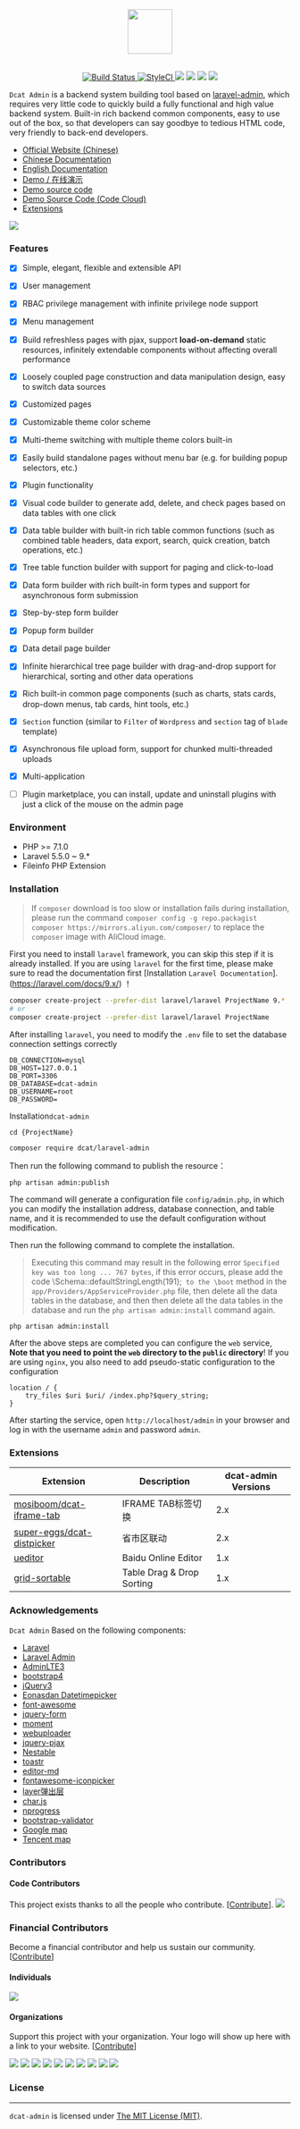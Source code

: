 
<div align="center">
    <img src="https://cdn.learnku.com/uploads/images/202009/27/38389/WFQxJ7qZ1k.png!large" height="80"> 
</div>
<br>

<p align="center">
    <a href="https://github.com/jqhph/dcat-admin/actions">
        <img src="https://github.com/jqhph/dcat-admin/workflows/Laravel%20Dusk/badge.svg" alt="Build Status">
    </a>
    <a href="https://styleci.io/repos/182349597">
        <img src="https://github.styleci.io/repos/182349597/shield" alt="StyleCI">
    </a>
    <a href="https://packagist.org/packages/dcat/laravel-admin" ><img src="https://poser.pugx.org/dcat/laravel-admin/v/stable" /></a> 
    <a href="https://packagist.org/packages/dcat/laravel-admin"><img src="https://img.shields.io/packagist/dt/dcat/laravel-admin.svg?color=" /></a> 
    <a><img src="https://img.shields.io/badge/php-7.1+-59a9f8.svg?style=flat" /></a> 
    <a><img src="https://img.shields.io/badge/laravel-5.5+-59a9f8.svg?style=flat" ></a>
</p>

<p align=""><code>Dcat Admin</code> is a backend system building tool based on <a href="https://www.laravel-admin.org/" target="_blank">laravel-admin</a>, which requires very little code to quickly build a fully functional and high value backend system. Built-in rich backend common components, easy to use out of the box, so that developers can say goodbye to tedious HTML code, very friendly to back-end developers.</p>


- [Official Website (Chinese)](http://www.dcatadmin.com)
- [Chinese Documentation](https://learnku.com/docs/dcat-admin)
- [English Documentation](http://www.dcatadmin.com/docs/en-2.x/quick-start.html)
- [Demo / 在线演示](http://103.39.211.179:8080/admin)
- [Demo source code](https://github.com/jqhph/dcat-admin-demo)
- [Demo Source Code (Code Cloud)](https://gitee.com/jqhph/dcat-admin-demo)
- [Extensions](#)


![](https://cdn.learnku.com/uploads/images/202101/28/38389/YLmL7PLqH7.png!large)


### Features

- [x] Simple, elegant, flexible and extensible API
- [x] User management
- [x] RBAC privilege management with infinite privilege node support
- [x] Menu management
- [x] Build refreshless pages with pjax, support **load-on-demand** static resources, infinitely extendable components without affecting overall performance
- [x] Loosely coupled page construction and data manipulation design, easy to switch data sources
- [x] Customized pages
- [x] Customizable theme color scheme
- [x] Multi-theme switching with multiple theme colors built-in
- [x] Easily build standalone pages without menu bar (e.g. for building popup selectors, etc.)
- [x] Plugin functionality
- [x] Visual code builder to generate add, delete, and check pages based on data tables with one click
- [x] Data table builder with built-in rich table common functions (such as combined table headers, data export, search, quick creation, batch operations, etc.)
- [x] Tree table function builder with support for paging and click-to-load
- [x] Data form builder with rich built-in form types and support for asynchronous form submission
- [x] Step-by-step form builder
- [x] Popup form builder
- [x] Data detail page builder
- [x] Infinite hierarchical tree page builder with drag-and-drop support for hierarchical, sorting and other data operations
- [x] Rich built-in common page components (such as charts, stats cards, drop-down menus, tab cards, hint tools, etc.)
- [x] `Section` function (similar to `Filter` of `Wordpress` and `section` tag of `blade` template)
- [x] Asynchronous file upload form, support for chunked multi-threaded uploads
- [x] Multi-application
- [ ] Plugin marketplace, you can install, update and uninstall plugins with just a click of the mouse on the admin page


### Environment
 - PHP >= 7.1.0
 - Laravel 5.5.0 ~ 9.*
 - Fileinfo PHP Extension

### Installation

> If `composer` download is too slow or installation fails during installation, please run the command `composer config -g repo.packagist composer https://mirrors.aliyun.com/composer/` to replace the `composer` image with AliCloud image.

First you need to install `laravel` framework, you can skip this step if it is already installed. If you are using `laravel` for the first time, please make sure to read the documentation first [Installation `Laravel Documentation`].(https://laravel.com/docs/9.x/) ！
```bash
composer create-project --prefer-dist laravel/laravel ProjectName 9.*
# or
composer create-project --prefer-dist laravel/laravel ProjectName
```

After installing `laravel`, you need to modify the `.env` file to set the database connection settings correctly

```dotenv
DB_CONNECTION=mysql
DB_HOST=127.0.0.1
DB_PORT=3306
DB_DATABASE=dcat-admin
DB_USERNAME=root
DB_PASSWORD=
```

Installation`dcat-admin`


```
cd {ProjectName}

composer require dcat/laravel-admin
```

Then run the following command to publish the resource：

```
php artisan admin:publish
```

The command will generate a configuration file `config/admin.php`, in which you can modify the installation address, database connection, and table name, and it is recommended to use the default configuration without modification.

Then run the following command to complete the installation.

> Executing this command may result in the following error `Specified key was too long ... 767 bytes`, if this error occurs, please add the code \Schema::defaultStringLength(191);` to the \boot` method in the `app/Providers/AppServiceProvider.php` file, then delete all the data tables in the database, and then then delete all the data tables in the database and run the `php artisan admin:install` command again.

```
php artisan admin:install
```

After the above steps are completed you can configure the `web` service, **Note that you need to point the `web` directory to the `public` directory**! If you are using `nginx`, you also need to add pseudo-static configuration to the configuration

```dotenv
location / {
	try_files $uri $uri/ /index.php?$query_string;
}
```

After starting the service, open `http://localhost/admin` in your browser and log in with the username `admin` and password `admin`.


<a name="extensions"></a>
### Extensions

| Extension                                        | Description                              | dcat-admin Versions                             |
| ------------------------------------------------ | ---------------------------------------- |---------------------------------------- |
| [mosiboom/dcat-iframe-tab](https://github.com/mosiboom/dcat-iframe-tab)    | IFRAME TAB标签切换 | 2.x |
| [super-eggs/dcat-distpicker](https://github.com/super-eggs/dcat-distpicker)    | 省市区联动 | 2.x |
| [ueditor](https://github.com/jqhph/dcat-admin-ueditor) | Baidu Online Editor     | 1.x |
| [grid-sortable](https://github.com/jqhph/dcat-admin-grid-sortable) | Table Drag & Drop Sorting      | 1.x |


### Acknowledgements
`Dcat Admin` Based on the following components:

+ [Laravel](https://laravel.com/)
+ [Laravel Admin](https://www.laravel-admin.org/)
+ [AdminLTE3](https://github.com/ColorlibHQ/AdminLTE)
+ [bootstrap4](https://getbootstrap.com/)
+ [jQuery3](https://jquery.com/)
+ [Eonasdan Datetimepicker](https://github.com/Eonasdan/bootstrap-datetimepicker/)
+ [font-awesome](http://fontawesome.io)
+ [jquery-form](https://github.com/jquery-form/form)
+ [moment](http://momentjs.com/)
+ [webuploader](http://fex.baidu.com/webuploader/)
+ [jquery-pjax](https://github.com/defunkt/jquery-pjax)
+ [Nestable](http://dbushell.github.io/Nestable/)
+ [toastr](http://codeseven.github.io/toastr/)
+ [editor-md](https://github.com/pandao/editor.md)
+ [fontawesome-iconpicker](https://github.com/itsjavi/fontawesome-iconpicker)
+ [layer弹出层](http://layer.layui.com/)
+ [char.js](https://www.chartjs.org)
+ [nprogress](https://ricostacruz.com/nprogress/)
+ [bootstrap-validator](https://github.com/1000hz/bootstrap-validator)
+ [Google map](https://www.google.com/maps)
+ [Tencent map](http://lbs.qq.com/)

### Contributors

#### Code Contributors

This project exists thanks to all the people who contribute. [[Contribute](CONTRIBUTING.md)].
<a href="https://github.com/jqhph/dcat-admin/graphs/contributors"><img src="https://opencollective.com/dcat-admin/contributors.svg?width=890&button=false" /></a>

### Financial Contributors

Become a financial contributor and help us sustain our community. [[Contribute](https://opencollective.com/dcat-admin/contribute)]

#### Individuals

<a href="https://opencollective.com/dcat-admin"><img src="https://opencollective.com/dcat-admin/individuals.svg?width=890"></a>

#### Organizations

Support this project with your organization. Your logo will show up here with a link to your website. [[Contribute](https://opencollective.com/dcat-admin/contribute)]

<a href="https://opencollective.com/dcat-admin/organization/0/website"><img src="https://opencollective.com/dcat-admin/organization/0/avatar.svg"></a>
<a href="https://opencollective.com/dcat-admin/organization/1/website"><img src="https://opencollective.com/dcat-admin/organization/1/avatar.svg"></a>
<a href="https://opencollective.com/dcat-admin/organization/2/website"><img src="https://opencollective.com/dcat-admin/organization/2/avatar.svg"></a>
<a href="https://opencollective.com/dcat-admin/organization/3/website"><img src="https://opencollective.com/dcat-admin/organization/3/avatar.svg"></a>
<a href="https://opencollective.com/dcat-admin/organization/4/website"><img src="https://opencollective.com/dcat-admin/organization/4/avatar.svg"></a>
<a href="https://opencollective.com/dcat-admin/organization/5/website"><img src="https://opencollective.com/dcat-admin/organization/5/avatar.svg"></a>
<a href="https://opencollective.com/dcat-admin/organization/6/website"><img src="https://opencollective.com/dcat-admin/organization/6/avatar.svg"></a>
<a href="https://opencollective.com/dcat-admin/organization/7/website"><img src="https://opencollective.com/dcat-admin/organization/7/avatar.svg"></a>
<a href="https://opencollective.com/dcat-admin/organization/8/website"><img src="https://opencollective.com/dcat-admin/organization/8/avatar.svg"></a>
<a href="https://opencollective.com/dcat-admin/organization/9/website"><img src="https://opencollective.com/dcat-admin/organization/9/avatar.svg"></a>

### License
------------
`dcat-admin` is licensed under [The MIT License (MIT)](LICENSE).
